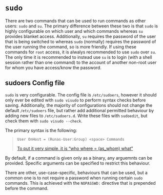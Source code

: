 # `sudo`

There are two commands that can be used to run commands as other users: `sudo` and `su`.
The primary difference between these two is that `sudo` is highly configurable on which user and which commands whereas `su` provides blanket access.
Additionally, `su` requires the password of the user that is being switched to whereas `sudo` (normally) requires the password of the user running the command, so is more friendly.
If using these commands for `root` access, it is alwalys recommended to use `sudo` over `su`.
The only time it is recommended to instead use `su` is to login (with a shell session rather than one command) to the account of another non-root user for whom you have access/know the password.

## sudoers Config file

`sudo` is very configurable. The config file is `/etc/sudoers`, however it should only ever be edited with `sudo visudo` to perform syntax checks before saving.
Additionally, the majority of configurations should not change the default `/etc/sudoers` file, but rather add additional permitted behaviour by adding new files to `/etc/sudoers.d`.
Write these files with `sudoedit`, but check them with `sudo visudo --check`.

The primary syntax is the following:

> `User OnHost = (Runas-User:Group) <space> Commands`
>
> [To put it very simple, it is “who where = (as_whom) what”](https://medium.com/kernel-space/linux-fundamentals-a-to-z-of-a-sudoers-file-a5da99a30e7f)

By default, if a command is given only as a binary, any arguemnts can be provided. Specific arguments can be specified to restrict this behaviour.

There are other, use-case-specific, behaviours that can be used, but a common one is to not require a password when running certain `sudo` commands.
This is achieved with the `NOPASSWD:` directive that is prepended before the command.
